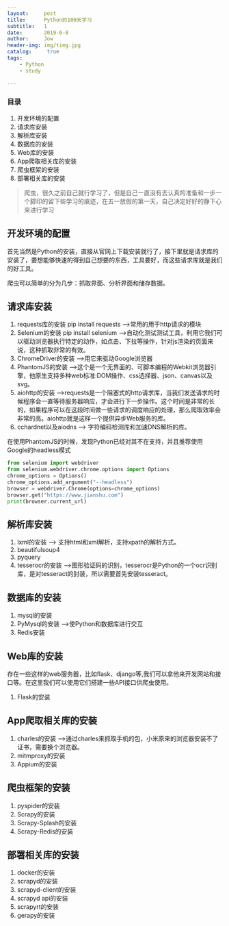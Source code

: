 ```yaml
---
layout:     post
title:      Python的100天学习
subtitle:   1
date:       2019-6-8
author:     Jow
header-img: img/timg.jpg
catalog: 	 true 
tags:
    - Python
    - study

---
```


### 目录
1. 开发环境的配置
2. 请求库安装
3. 解析库安装
4. 数据库的安装
5. Web库的安装
6. App爬取相关库的安装
7. 爬虫框架的安装
8. 部署相关库的安装


> 爬虫，很久之前自己就行学习了，但是自己一直没有去认真的准备和一步一个脚印的留下些学习的痕迹，在五一放假的第一天，自己决定好好的静下心来进行学习


## 开发环境的配置

首先当然是Python的安装，直接从官网上下载安装就行了，接下里就是请求库的安装了，要想能够快速的得到自己想要的东西，工具要好，而这些请求库就是我们的好工具。

爬虫可以简单的分为几步：抓取界面、分析界面和储存数据。

## 请求库安装 ##

1. requests库的安装 pip install requests    -->常用的用于http请求的模块
2. Selenium的安装 pip install selenium    -->自动化测试测试工具，利用它我们可以驱动浏览器执行特定的动作，如点击、下拉等操作，针对js渲染的页面来说，这种抓取非常的有效。
3. ChromeDriver的安装   -->用它来驱动Google浏览器
4. PhantomJS的安装   -->这个是一个无界面的、可脚本编程的Webkit浏览器引擎，他原生支持多种web标准:DOM操作、css选择器、json、canvas以及svg。
5. aiohttp的安装  -->requests是一个阻塞式的http请求库，当我们发送请求的时候程序会一直等待服务器响应，才会进行下一步操作。这个时间是非常的长的，如果程序可以在这段时间做一些请求的调度响应的处理，那么爬取效率会非常的高。aiohttp就是这样一个提供异步Web服务的库。
6. cchardnet以及aiodns  --> 字符编码检测库和加速DNS解析的库。

在使用PhantomJS的时候，发现Python已经对其不在支持，并且推荐使用Google的headless模式

```python
from selenium import webdriver
from selenium.webdriver.chrome.options import Options
chrome_options = Options()
chrome_options.add_argument("--headless")
browser = webdriver.Chrome(options=chrome_options)
browser.get("https://www.jianshu.com")
print(browser.current_url)
```

## 解析库安装 ##

1. lxml的安装  --> 支持html和xml解析，支持xpath的解析方式。
2. beautifulsoup4 
3. pyquery
4. tesserocr的安装   -->图形验证码的识别，tesserocr是Python的一个ocr识别库，是对tesseract的封装，所以需要首先安装tesseract。

## 数据库的安装 ##

1. mysql的安装
2. PyMysql的安装  -->使Python和数据库进行交互
3. Redis安装

## Web库的安装 ##

存在一些这样的web服务器，比如flask、django等,我们可以拿他来开发网站和接口等。在这里我们可以使用它们搭建一些API接口供爬虫使用。

1. Flask的安装

## App爬取相关库的安装 ##

1. charles的安装   -->通过charles来抓取手机的包，小米原来的浏览器安装不了证书，需要换个浏览器。
2. mitmproxy的安装
3. Appium的安装

## 爬虫框架的安装 ##

1. pyspider的安装
2. Scrapy的安装
3. Scrapy-Splash的安装
4. Scrapy-Redis的安装

## 部署相关库的安装

1. docker的安装
2. scrapyd的安装
3. scrapyd-client的安装
4. scrapyd api的安装
5. scrapyrt的安装
6. gerapy的安装

